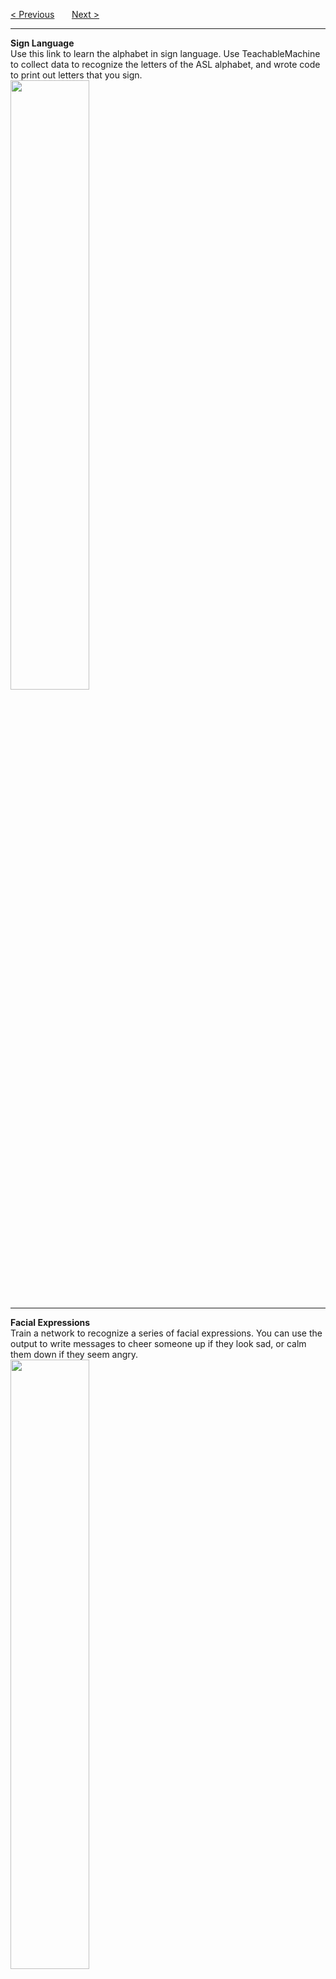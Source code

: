 <a href="/v4/ML-Intro/Playable-RPS-Challenge.md">&lt; Previous</a>
&nbsp;&nbsp;&nbsp;&nbsp;&nbsp;
<a href="/v4/Connected-Networks/Machine-Learning.md">Next &gt;</a>
<hr>
<b>Sign Language</b>
<br>
Use this link to learn the alphabet in sign language. Use TeachableMachine to collect data to recognize the letters of the ASL alphabet, and wrote code to print out letters that you sign. 
<br>
<img src="https://i.imgur.com/DyAULss.jpg" width="50%">
<hr>
<b>Facial Expressions</b>
<br>
Train a network to recognize a series of facial expressions. You can use the output to write messages to cheer someone up if they look sad, or calm them down if they seem angry.
<br>
<img src="https://i.imgur.com/oawzFo5.jpg" width="50%">
<h1>Recap</h1>
Create any project of your choice!
<ul>
  <li>Work on the project of your choice</li>
</ul>
